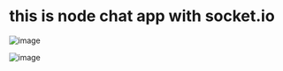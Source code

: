 # this is node chat app with socket.io
![image](https://user-images.githubusercontent.com/61457302/125171756-7ad41300-e1d3-11eb-8b25-012998a6e403.png)

![image](https://user-images.githubusercontent.com/61457302/125173104-f38a9d80-e1da-11eb-8216-7dd93079ee7b.png)
